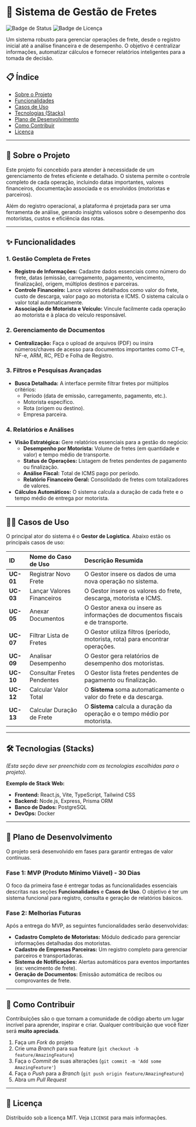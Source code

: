 # 🚚 Sistema de Gestão de Fretes

![Badge de Status](https://img.shields.io/badge/status-em%20desenvolvimento-yellow)
![Badge de Licença](https://img.shields.io/badge/license-MIT-blue)

Um sistema robusto para gerenciar operações de frete, desde o registro inicial até a análise financeira e de desempenho. O objetivo é centralizar informações, automatizar cálculos e fornecer relatórios inteligentes para a tomada de decisão.

## 📋 Índice

- [Sobre o Projeto](#-sobre-o-projeto)
- [Funcionalidades](#-funcionalidades)
- [Casos de Uso](#-casos-de-uso)
- [Tecnologias (Stacks)](#-tecnologias-stacks)
- [Plano de Desenvolvimento](#-plano-de-desenvolvimento)
- [Como Contribuir](#-como-contribuir)
- [Licença](#-licença)

---

## 🎯 Sobre o Projeto

Este projeto foi concebido para atender à necessidade de um gerenciamento de fretes eficiente e detalhado. O sistema permite o controle completo de cada operação, incluindo datas importantes, valores financeiros, documentação associada e os envolvidos (motoristas e parceiros).

Além do registro operacional, a plataforma é projetada para ser uma ferramenta de análise, gerando insights valiosos sobre o desempenho dos motoristas, custos e eficiência das rotas.

---

## ✨ Funcionalidades

### 1. Gestão Completa de Fretes
- **Registro de Informações:** Cadastre dados essenciais como número do frete, datas (emissão, carregamento, pagamento, vencimento, finalização), origem, múltiplos destinos e parceiras.
- **Controle Financeiro:** Lance valores detalhados como valor do frete, custo de descarga, valor pago ao motorista e ICMS. O sistema calcula o valor total automaticamente.
- **Associação de Motorista e Veículo:** Vincule facilmente cada operação ao motorista e à placa do veículo responsável.

### 2. Gerenciamento de Documentos
- **Centralização:** Faça o upload de arquivos (PDF) ou insira números/chaves de acesso para documentos importantes como CT-e, NF-e, ARM, RC, PED e Folha de Registro.

### 3. Filtros e Pesquisas Avançadas
- **Busca Detalhada:** A interface permite filtrar fretes por múltiplos critérios:
    - Período (data de emissão, carregamento, pagamento, etc.).
    - Motorista específico.
    - Rota (origem ou destino).
    - Empresa parceira.

### 4. Relatórios e Análises
- **Visão Estratégica:** Gere relatórios essenciais para a gestão do negócio:
    - **Desempenho por Motorista:** Volume de fretes (em quantidade e valor) e tempo médio de transporte.
    - **Status de Operações:** Listagem de fretes pendentes de pagamento ou finalização.
    - **Análise Fiscal:** Total de ICMS pago por período.
    - **Relatório Financeiro Geral:** Consolidado de fretes com totalizadores de valores.
- **Cálculos Automáticos:** O sistema calcula a duração de cada frete e o tempo médio de entrega por motorista.

---

## 🧑‍💻 Casos de Uso

O principal ator do sistema é o **Gestor de Logística**. Abaixo estão os principais casos de uso:

| ID | Nome do Caso de Uso | Descrição Resumida |
| :--- | :--- | :--- |
| **UC-01** | Registrar Novo Frete | O Gestor insere os dados de uma nova operação no sistema. |
| **UC-03** | Lançar Valores Financeiros | O Gestor insere os valores do frete, descarga, motorista e ICMS. |
| **UC-05** | Anexar Documentos | O Gestor anexa ou insere as informações de documentos fiscais e de transporte. |
| **UC-07** | Filtrar Lista de Fretes | O Gestor utiliza filtros (período, motorista, rota) para encontrar operações. |
| **UC-09** | Analisar Desempenho | O Gestor gera relatórios de desempenho dos motoristas. |
| **UC-10** | Consultar Fretes Pendentes | O Gestor lista fretes pendentes de pagamento ou finalização. |
| **UC-12** | Calcular Valor Total | O **Sistema** soma automaticamente o valor do frete e da descarga. |
| **UC-13** | Calcular Duração de Frete | O **Sistema** calcula a duração da operação e o tempo médio por motorista. |

---

## 🛠️ Tecnologias (Stacks)

*(Esta seção deve ser preenchida com as tecnologias escolhidas para o projeto).*

**Exemplo de Stack Web:**
- **Frontend:** React.js, Vite, TypeScript, Tailwind CSS
- **Backend:** Node.js, Express, Prisma ORM
- **Banco de Dados:** PostgreSQL
- **DevOps:** Docker

---

## 🚀 Plano de Desenvolvimento

O projeto será desenvolvido em fases para garantir entregas de valor contínuas.

### Fase 1: MVP (Produto Mínimo Viável) - 30 Dias
O foco da primeira fase é entregar todas as funcionalidades essenciais descritas nas seções **Funcionalidades** e **Casos de Uso**. O objetivo é ter um sistema funcional para registro, consulta e geração de relatórios básicos.

### Fase 2: Melhorias Futuras
Após a entrega do MVP, as seguintes funcionalidades serão desenvolvidas:
- **Cadastro Completo de Motoristas:** Módulo dedicado para gerenciar informações detalhadas dos motoristas.
- **Cadastro de Empresas Parceiras:** Um registro completo para gerenciar parceiros e transportadoras.
- **Sistema de Notificações:** Alertas automáticos para eventos importantes (ex: vencimento de frete).
- **Geração de Documentos:** Emissão automática de recibos ou comprovantes de frete.

---

## 🤝 Como Contribuir

Contribuições são o que tornam a comunidade de código aberto um lugar incrível para aprender, inspirar e criar. Qualquer contribuição que você fizer será **muito apreciada**.

1. Faça um *Fork* do projeto
2. Crie uma *Branch* para sua feature (`git checkout -b feature/AmazingFeature`)
3. Faça o *Commit* de suas alterações (`git commit -m 'Add some AmazingFeature'`)
4. Faça o *Push* para a *Branch* (`git push origin feature/AmazingFeature`)
5. Abra um *Pull Request*

---

## 📄 Licença

Distribuído sob a licença MIT. Veja `LICENSE` para mais informações.
